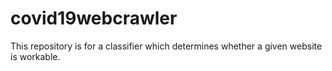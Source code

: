 # covid19webcrawler
This repository is for a classifier which determines whether a given website is workable.
